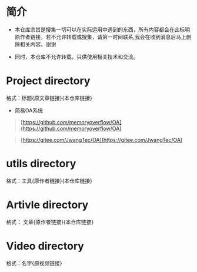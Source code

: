 # 简介

* 本仓库宗旨是搜集一切可以在实际运用中遇到的东西，所有内容都会在此标明原作者链接，若不允许转载或搜集，请第一时间联系,我会在收到消息后马上删除相关内容。谢谢

* 同时，本仓库不允许转载，只供使用相关技术和交流。

# Project directory

格式：标题{原文章链接}{本仓库链接}

* 简易OA系统

>[https://github.com/memoryoverflow/OA](https://github.com/memoryoverflow/OA) 

>[https://gitee.com/JwangTec/OA](https://gitee.com/JwangTec/OA)

# utils directory

格式：工具{原作者链接}{本仓库链接}

# Artivle directory

格式： 文章{原作者链接}{本仓库链接}

# Video directory

格式：名字{原视频链接}
